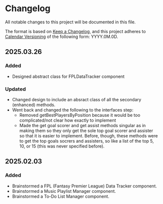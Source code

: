 # Changelog

All notable changes to this project will be documented in this file.

The format is based on [Keep a Changelog](https://keepachangelog.com/en/1.1.0/),
and this project adheres to [Calendar Versioning](https://calver.org/) of
the following form: YYYY.0M.0D.

## 2025.03.26

### Added

- Designed abstract class for FPLDataTracker component

### Updated

- Changed design to include an absract class of all the secondary (enhanced) methods.
- Went back and changed the following to the interfaces step:
  - Removed getBestPlayersByPosition because it would be too complicated/not clear how exactly to implement
  - Made the get goal scorer and get assist methods singular as in making them so they only get the sole top goal scorer and assister so that it is easier to implement. Before, though, these methods were to get the top goals socrers and assisters, so like a list of the top 5, 10, or 15 (this was never specified before).

## 2025.02.03

### Added

- Brainstormed a FPL (Fantasy Premier League) Data Tracker component.
- Brainstormed a Music Playlist Manager component.
- Brainstormed a To-Do List Manager component.
